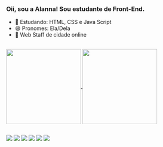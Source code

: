### Oii, sou a Alanna! Sou estudante de Front-End.

- 🌱 Estudando: HTML, CSS e Java Script
- 😄 Pronomes: Ela/Dela
- 🦋 Web Staff de cidade online
##
<div>
<a href="https://beacons.ai/alannamartinsg">
  <img height=200 align="center" src="https://github-readme-stats.vercel.app/api?username=alannamartinsg&theme=dracula" />
 <href="https://beacons.ai/alannamartinsg">
  <img height=200 align="center" src="https://github-readme-stats.vercel.app/api/top-langs?username=alannamartinsg&layout=compact&langs_count=8&card_width=200&theme=dracula" />
</a>
</div>

   ##
 
<div> 
  <a href="https://www.youtube.com/channel/UCEn1a0afRtuMSsxJzunNVqQ" target="_blank"><img src="https://img.shields.io/badge/YouTube-FF0000?style=for-the-badge&logo=youtube&logoColor=white" target="_blank"></a>
  <a href="https://instagram.com/alannamartinsg" target="_blank"><img src="https://img.shields.io/badge/-Instagram-%23E4405F?style=for-the-badge&logo=instagram&logoColor=white" target="_blank"></a>
 	<a href="https://www.twitch.tv/alanninhas2" target="_blank"><img src="https://img.shields.io/badge/Twitch-9146FF?style=for-the-badge&logo=twitch&logoColor=white" target="_blank"></a>
 <a href="https://discord.gg/longbeach" target="_blank"><img src="https://img.shields.io/badge/Discord-7289DA?style=for-the-badge&logo=discord&logoColor=white" target="_blank"></a> 
  <a href = "mailto:alannamartins@gmail.com"><img src="https://img.shields.io/badge/-Gmail-%23333?style=for-the-badge&logo=gmail&logoColor=white" target="_blank"></a>
  <a href="https://www.linkedin.com/in/" target="_blank"><img src="https://img.shields.io/badge/-LinkedIn-%230077B5?style=for-the-badge&logo=linkedin&logoColor=white" target="_blank"></a> 
  
</div>
